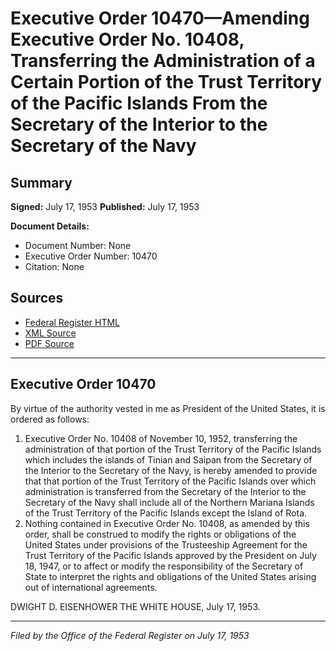 # Executive Order 10470—Amending Executive Order No. 10408, Transferring the Administration of a Certain Portion of the Trust Territory of the Pacific Islands From the Secretary of the Interior to the Secretary of the Navy

## Summary

**Signed:** July 17, 1953
**Published:** July 17, 1953

**Document Details:**
- Document Number: None
- Executive Order Number: 10470
- Citation: None

## Sources
- [Federal Register HTML](https://www.presidency.ucsb.edu/documents/executive-order-10470-amending-executive-order-no-10408-transferring-the-administration)
- [XML Source](None)
- [PDF Source](None)

---

## Executive Order 10470

By virtue of the authority vested in me as President of the United States, it is ordered as follows:
1. Executive Order No. 10408 of November 10, 1952, transferring the administration of that portion of the Trust Territory of the Pacific Islands which includes the islands of Tinian and Saipan from the Secretary of the Interior to the Secretary of the Navy, is hereby amended to provide that that portion of the Trust Territory of the Pacific Islands over which administration is transferred from the Secretary of the Interior to the Secretary of the Navy shall include all of the Northern Mariana Islands of the Trust Territory of the Pacific Islands except the Island of Rota.
2. Nothing contained in Executive Order No. 10408, as amended by this order, shall be construed to modify the rights or obligations of the United States under provisions of the Trusteeship Agreement for the Trust Territory of the Pacific Islands approved by the President on July 18, 1947, or to affect or modify the responsibility of the Secretary of State to interpret the rights and obligations of the United States arising out of international agreements.

DWIGHT D. EISENHOWER
THE WHITE HOUSE,
July 17, 1953.

---

*Filed by the Office of the Federal Register on July 17, 1953*
